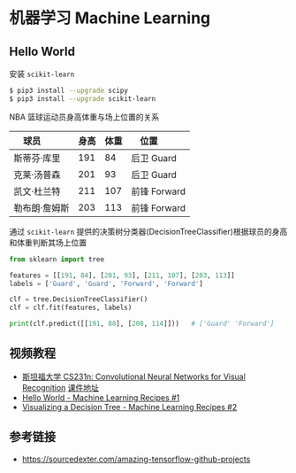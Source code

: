 # 机器学习 Machine Learning

## Hello World

安装 `scikit-learn`
```bash
$ pip3 install --upgrade scipy
$ pip3 install --upgrade scikit-learn
```

NBA 篮球运动员身高体重与场上位置的关系

| 球员         | 身高 | 体重 | 位置         |
|-------------|-----|------|-------------|
| 斯蒂芬·库里   | 191 |  84  | 后卫 Guard   |
| 克莱·汤普森   | 201 |  93  | 后卫 Guard   |
| 凯文·杜兰特   | 211 | 107  | 前锋 Forward |
| 勒布朗·詹姆斯 | 203 | 113  | 前锋 Forward |

通过 `scikit-learn` 提供的决策树分类器(DecisionTreeClassifier)根据球员的身高和体重判断其场上位置

```python
from sklearn import tree

features = [[191, 84], [201, 93], [211, 107], [203, 113]]
labels = ['Guard', 'Guard', 'Forward', 'Forward']

clf = tree.DecisionTreeClassifier()
clf = clf.fit(features, labels)

print(clf.predict([[191, 88], [208, 114]]))   # ['Guard' 'Forward']
```

## 视频教程
* [斯坦福大学 CS231n: Convolutional Neural Networks for Visual Recognition](https://www.youtube.com/playlist?list=PLC1qU-LWwrF64f4QKQT-Vg5Wr4qEE1Zxk) [课件地址](http://cs231n.stanford.edu/slides/2017/)
* [Hello World - Machine Learning Recipes #1](https://www.youtube.com/watch?v=cKxRvEZd3Mw&t=312s)
* [Visualizing a Decision Tree - Machine Learning Recipes #2](https://www.youtube.com/watch?v=tNa99PG8hR8)

## 参考链接
* https://sourcedexter.com/amazing-tensorflow-github-projects
